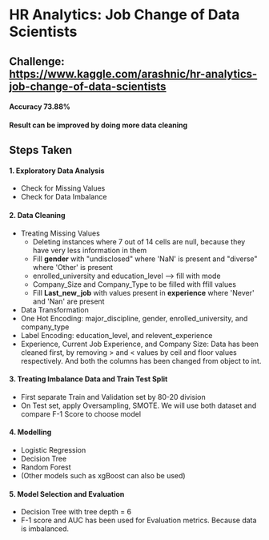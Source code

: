 # HR Analytics: Job Change of Data Scientists
## Challenge: https://www.kaggle.com/arashnic/hr-analytics-job-change-of-data-scientists
#### Accuracy 73.88% 
#### Result can be improved by doing more data cleaning 

## Steps Taken
#### 1. Exploratory Data Analysis
* Check for Missing Values
* Check for Data Imbalance

#### 2. Data Cleaning
* Treating Missing Values
  * Deleting instances where 7 out of 14 cells are null, because they have very less information in them
  * Fill **gender** with "undisclosed" where 'NaN' is present and "diverse" where 'Other' is present 
  * enrolled_university and education_level --> fill with mode
  * Company_Size and Company_Type to be filled with ffill values
  * Fill **Last_new_job** with values present in **experience** where 'Never' and 'Nan' are present
* Data Transformation
 * One Hot Encoding: major_discipline, gender, enrolled_university, and company_type
 * Label Encoding: education_level, and relevent_experience
 * Experience, Current Job Experience, and Company Size: Data has been cleaned first, by removing > and < values by ceil and floor values respectively. And both the columns has been changed from object to int.

#### 3. Treating Imbalance Data and Train Test Split
 * First separate Train and Validation set by 80-20 division
 * On Test set, apply Oversampling, SMOTE. We will use both dataset and compare F-1 Score to choose model

#### 4. Modelling
 * Logistic Regression
 * Decision Tree
 * Random Forest
 * (Other models such as xgBoost can also be used)

#### 5. Model Selection and Evaluation
 * Decision Tree with tree depth = 6
 * F-1 score and AUC has been used for Evaluation metrics. Because data is imbalanced.
